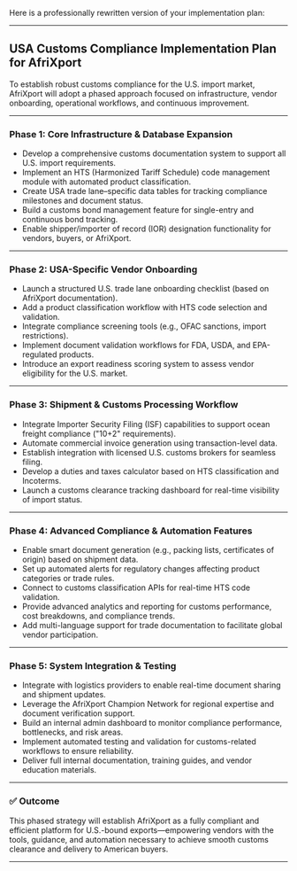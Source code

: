 Here is a professionally rewritten version of your implementation plan:

---

## **USA Customs Compliance Implementation Plan for AfriXport**

To establish robust customs compliance for the U.S. import market, AfriXport will adopt a phased approach focused on infrastructure, vendor onboarding, operational workflows, and continuous improvement.

---

### **Phase 1: Core Infrastructure & Database Expansion**

* Develop a comprehensive customs documentation system to support all U.S. import requirements.
* Implement an HTS (Harmonized Tariff Schedule) code management module with automated product classification.
* Create USA trade lane–specific data tables for tracking compliance milestones and document status.
* Build a customs bond management feature for single-entry and continuous bond tracking.
* Enable shipper/importer of record (IOR) designation functionality for vendors, buyers, or AfriXport.

---

### **Phase 2: USA-Specific Vendor Onboarding**

* Launch a structured U.S. trade lane onboarding checklist (based on AfriXport documentation).
* Add a product classification workflow with HTS code selection and validation.
* Integrate compliance screening tools (e.g., OFAC sanctions, import restrictions).
* Implement document validation workflows for FDA, USDA, and EPA-regulated products.
* Introduce an export readiness scoring system to assess vendor eligibility for the U.S. market.

---

### **Phase 3: Shipment & Customs Processing Workflow**

* Integrate Importer Security Filing (ISF) capabilities to support ocean freight compliance ("10+2" requirements).
* Automate commercial invoice generation using transaction-level data.
* Establish integration with licensed U.S. customs brokers for seamless filing.
* Develop a duties and taxes calculator based on HTS classification and Incoterms.
* Launch a customs clearance tracking dashboard for real-time visibility of import status.

---

### **Phase 4: Advanced Compliance & Automation Features**

* Enable smart document generation (e.g., packing lists, certificates of origin) based on shipment data.
* Set up automated alerts for regulatory changes affecting product categories or trade rules.
* Connect to customs classification APIs for real-time HTS code validation.
* Provide advanced analytics and reporting for customs performance, cost breakdowns, and compliance trends.
* Add multi-language support for trade documentation to facilitate global vendor participation.

---

### **Phase 5: System Integration & Testing**

* Integrate with logistics providers to enable real-time document sharing and shipment updates.
* Leverage the AfriXport Champion Network for regional expertise and document verification support.
* Build an internal admin dashboard to monitor compliance performance, bottlenecks, and risk areas.
* Implement automated testing and validation for customs-related workflows to ensure reliability.
* Deliver full internal documentation, training guides, and vendor education materials.

---

### ✅ **Outcome**

This phased strategy will establish AfriXport as a fully compliant and efficient platform for U.S.-bound exports—empowering vendors with the tools, guidance, and automation necessary to achieve smooth customs clearance and delivery to American buyers.

---



